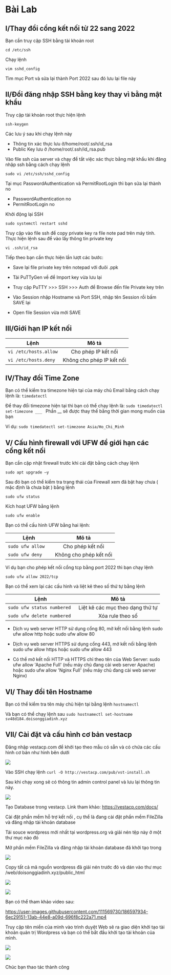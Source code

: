 # Bài Lab
## I/Thay đổi cổng kết nối từ 22 sang 2022
Bạn cần truy cập SSH bằng tài khoản root

` cd /etc/ssh `

Chạy lệnh 

` vim sshd_config `

Tìm mục Port và sửa lại thành Port 2022 sau đó lưu lại file này

## II/Đổi đăng nhập SSH bằng key thay vì bằng mật khẩu

Truy cập tài khoản root thực hiện lệnh

` ssh-keygen `

Các lưu ý sau khi chạy lệnh này
+  Thông tin xác thực lưu ở/home/root/.ssh/id_rsa
+  Public Key lưu ở /home/root/.ssh/id_rsa.pub

Vào file ssh của server và chạy để tắt việc xác thực bằng mật khẩu khi đăng nhập ssh bằng cách chạy lệnh

` sudo vi /etc/ssh/sshd_config `

Tại mục PasswordAuthentication và PermitRootLogin thì bạn sửa lại thành no

+  PasswordAuthentication no
+  PermitRootLogin no

Khởi động lại SSH

` sudo systemctl restart sshd `

Truy cập vào file ssh để copy private key ra file note pad trên máy tính. Thực hiện lệnh sau để vào lấy thông tin private key
 
 ` vi .ssh/id_rsa `
 
Tiếp theo bạn cần thực hiện lần lượt các bước: 
 
 + Save lại file private key trên notepad với đuôi .ppk

 + Tải PuTTyGen về để Import key vừa lưu lại

 + Truy cập PuTTY >>> SSH >>> Auth để Browse đến file Private key trên

 + Vào Session nhập Hostname và Port SSH, nhập tên Session rồi bấm SAVE lại

 + Open file Session vừa mới SAVE

## III/Giới hạn IP kết nối

| Lệnh   | Mô tả     |
| ------------- |:-------------:|
| ` vi /etc/hosts.allow `   | Cho phép IP kết nối   |
| ` vi /etc/hosts.deny `   | Không cho phép IP kết nối       |


## IV/Thay đổi Time Zone

Bạn có thể kiểm tra timezone hiện tại của máy chủ Email bằng cách chạy lệnh là: ` timedatectl `

Để thay đổi timezone hiện tại thì bạn có thể chạy lệnh là: ` sudo timedatectl set-timezone ___  ` Phần __ sẽ được thay thế bằng thời gian mong muốn của bạn

Ví dụ: ` sudo timedatectl set-timezone Asia/Ho_Chi_Minh `

## V/ Cấu hình firewall với UFW để giới hạn các cổng kết nối 

Bạn cần cập nhật firewall trước khi cài đặt bằng cách chạy lệnh 

` sudo apt upgrade –y `

Sau đó bạn có thể kiểm tra trạng thái của Firewall xem đã bật hay chưa ( mặc định là chưa bật ) bằng lệnh 

` sudo ufw status `

Kích hoạt UFW bằng lệnh

` sudo ufw enable `

Bạn có thể cấu hình UFW bằng hai lệnh:

| Lệnh   | Mô tả     |
| ------------- |:-------------:|
| ` sudo ufw allow   `   | Cho phép kết nối   |
| ` sudo ufw deny  `   | Không cho phép kết nối     |

Ví dụ bạn cho phép kết nối cổng tcp bằng port 2022 thì bạn chạy lệnh 

` sudo ufw allow 2022/tcp `

Bạn có thể xem lại các cấu hình và liệt kê theo số thứ tự bằng lệnh 

| Lệnh   | Mô tả     |
| ------------- |:-------------:|
| ` sudo ufw status numbered  `   | Liệt kê các mục theo dạng thứ tự   |
| ` sudo ufw delete numbered  `   | Xóa rule theo số       |

 + Dịch vụ web server HTTP sử dụng cổng 80, mở kết nối bằng lệnh sudo ufw allow http hoặc sudo ufw allow 80 

 + Dịch vụ web server HTTPS sử dụng cổng 443, mở kết nối bằng lệnh sudo ufw allow https hoặc sudo ufw allow 443 

 + Có thể mở kết nối HTTP và HTTPS chỉ theo tên của Web Server: sudo ufw allow 'Apache Full' (nếu máy chủ đang cài web server Apache) hoặc sudo ufw allow 'Nginx Full' (nếu máy chủ đang cài web server Nginx) 

## VI/ Thay đổi tên Hostname

Bạn có thể kiểm tra tên máy chủ hiện tại bằng lệnh ` hostnamectl `

Và bạn có thể chạy lệnh sau ` sudo hostnamectl set-hostname sv48d184.doisonggiadinh.xyz `

## VII/ Cài đặt và cấu hình cơ bản vestacp

Đăng nhập vestacp.com để khởi tạo  theo mẫu có sẵn và có chứa các cấu hình cơ bản như hình bên dưới

![](https://file.matbao.support/system/data/default_home_folder/Hinh/ngapm/msedge_RuYvx6I66A.png)

Vào SSH chạy lệnh ` curl -O http://vestacp.com/pub/vst-install.sh `

Sau khi chạy xong sẽ có thông tin admin control panel và lưu lại thông tin này.

![](https://file.matbao.support/system/data/default_home_folder/Hinh/ngapm/msedge_5vizm06BVZ.png)

Tạo Database trong vestacp. Link tham khảo: https://vestacp.com/docs/

Cài đặt phần mềm hỗ trợ kết nối , cụ thể là đang cài đặt phần mềm FileZilla và đăng nhập tài khoản database

Tải souce wordpress mới nhất tại wordpress.org và giải nén tệp này ở một thư mục nào đó

Mở phần mềm FileZilla và đăng nhập tài khoản database đã khởi tạo trong 

![](https://file.matbao.support/system/data/default_home_folder/Hinh/ngapm/chrome_uDfWGK9J4v.png)

Copy tất cả mã nguồn wordpress đã giải nén trước đó và dán vào thư mục /web/doisonggiadinh.xyz/public_html

![](https://file.matbao.support/system/data/default_home_folder/Hinh/ngapm/chrome_3R5yTyq2P5.png)

![](https://file.matbao.support/system/data/default_home_folder/Hinh/ngapm/rCyiabbw8L.png)

Bạn có thể tham khảo video sau:



https://user-images.githubusercontent.com/111569730/186597934-6ec29151-13ab-44e8-a09d-696f8c222a71.mp4



Truy cập tên miền của mình vào trình duyệt Web sẽ ra giao diện khởi tạo tài khoản quản trị Wordpress và bạn có thể bắt đầu khởi tạo tài khoản của mình.

![](https://file.matbao.support/system/data/default_home_folder/Hinh/ngapm/Teams_iE9CqYsC9v.png)

![](https://file.matbao.support/system/data/default_home_folder/Hinh/ngapm/Teams_mhyEvuk3LG.png)

Chúc bạn thao tác thành công




